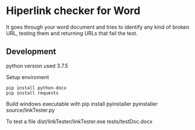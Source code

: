 # Hiperlink checker for Word
It goes through your word document and tries to identify any kind of broken URL, testing them and returning URLs that fail the test.

## Development 

python version used 3.7.5

Setup enviroment

    pip install python-docx    
    pip install requests

Build windows executable with 
    pip install pyinstaller
    pyinstaller source/linkTester.py

To test a file
    dist/linkTester/linkTester.exe tests/testDoc.docx